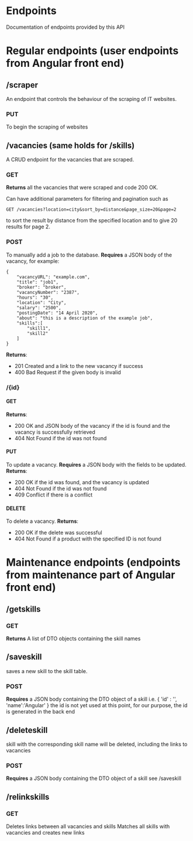 # Endpoints
Documentation of endpoints provided by this API

# Regular endpoints (user endpoints from Angular front end)
## /scraper
An endpoint that controls the behaviour of the scraping of IT websites. 
### PUT
To begin the scraping of websites

## /vacancies (same holds for /skills)
A CRUD endpoint for the vacancies that are scraped. 
### GET
**Returns** all the vacancies that were scraped and code 200 OK. 

Can have additional parameters for filtering and pagination such as 
```
GET /vacancies?location=city&sort_by=distance&page_size=20&page=2
```  
to sort the result by distance from the specified location and to give 20 results for page 2. 

### POST 
To manually add a job to the database. **Requires** a JSON body of the vacancy, for example:
```
{
    "vacancyURL": "example.com",
    "title": "job1",
    "broker": "broker",
    "vacancyNumber": "2387",
    "hours": "30",
    "location": "City",
    "salary": "2500",
    "postingDate": "14 April 2020",
    "about": "this is a description of the example job",
    "skills":[
        "skill1",
        "skill2"
    ]
}
```
**Returns**:
- 201 Created and a link to the new vacancy if success
- 400 Bad Request if the given body is invalid

### /{id}
#### GET
**Returns**:
 - 200 OK and JSON body of the vacancy if the id is found and the vacancy is successfully retrieved 
 - 404 Not Found if the id was not found  

#### PUT 
To update a vacancy. **Requires** a JSON body with the fields to be updated. **Returns**:
 - 200 OK if the id was found, and the vacancy is updated 
 - 404 Not Found if the id was not found
 - 409 Conflict if there is a conflict 

#### DELETE
To delete a vacancy. **Returns**:
- 200 OK if the delete was successful
- 404 Not Found if a product with the specified ID is not found

# Maintenance endpoints (endpoints from maintenance part of Angular front end)

## /getskills
### GET
**Returns**
A list of DTO objects containing the skill names

## /saveskill
saves a new skill to the skill table.
### POST
**Requires**
a JSON body containing the DTO object of a skill i.e.
{ 'id' : '',
  'name':'Angular'
} 
the id is not yet used at this point, for our purpose, the id is generated in the back end

## /deleteskill
skill with the corresponding skill name will be deleted, including the links to vacancies
### POST
**Requires** 
a JSON body containing the DTO object of a skill
see /saveskill


## /relinkskills
### GET
Deletes links between all vacancies and skills
Matches all skills with vacancies and creates new links 
